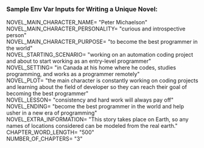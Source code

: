 ### Sample Env Var Inputs for Writing a Unique Novel:

NOVEL_MAIN_CHARACTER_NAME= "Peter Michaelson" \
NOVEL_MAIN_CHARACTER_PERSONALITY= "curious and introspective person" \
NOVEL_MAIN_CHARACTER_PURPOSE= "to become the best programmer in the world" \
NOVEL_STARTING_SCENARIO= "working on an automation coding project and about to start working as an entry-level programmer" \
NOVEL_SETTING= "in Canada at his home where he codes, studies programming, and works as a programmer remotely" \
NOVEL_PLOT=  "the main character is constantly working on coding projects and learning about the field of developer so they can reach their goal of becoming the best programmer" \
NOVEL_LESSON= "consistency and hard work will always pay off" \
NOVEL_ENDING= "become the best programmer in the world and help usher in a new era of programming" \
NOVEL_EXTRA_INFORMATION= "This story takes place on Earth, so any names of locations considered can be modeled from the real earth." \
CHAPTER_WORD_LENGTH= "500" \
NUMBER_OF_CHAPTERS= "3"
